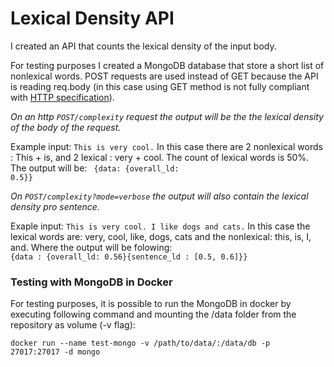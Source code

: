 <h1>Lexical Density API</h1>

I created an API that counts the lexical density of the input body.

For testing purposes I created a MongoDB database that store a short list of nonlexical words. POST requests are used instead of GET because the API is reading req.body (in this case using GET method is not fully compliant with <a href="https://stackoverflow.com/questions/978061/http-get-with-request-body">HTTP specification</a>).

<i>On an http <code>POST/complexity</code> request the output will be the the lexical density of the body of the request.</i>

Example input: <code>This is very cool.</code>
In this case there are 2 nonlexical words : This + is, and 2 lexical : very + cool. The count of lexical words is 50%.
The output will be:
<code>
{data: {overall_ld: 0.5}}
</code>

<i>On <code>POST/complexity?mode=verbose</code> the output will also contain the lexical density pro sentence.</i>

Exaple input: <code>This is very cool. I like dogs and cats.</code> In this case the lexical words are: very, cool, like, dogs, cats
and the nonlexical: this, is, I, and. Where the output will be folowing: 
<code>
{data : {overall_ld: 0.56}{sentence_ld : [0.5, 0.6]}}
</code>

<h3>Testing with MongoDB in Docker</h3>

For testing purposes, it is possible to run the MongoDB in docker by executing following command and mounting the /data folder from the repository as volume (-v flag):

<code>docker run --name test-mongo -v /path/to/data/:/data/db -p 27017:27017 -d mongo</code>
